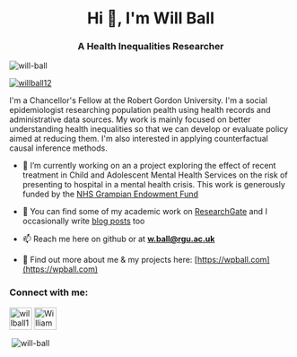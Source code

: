 <h1 align="center">Hi 👋, I'm Will Ball</h1>
<h3 align="center">A Health Inequalities Researcher</h3>

<p align="left"> <img src="https://komarev.com/ghpvc/?username=will-ball&label=Profile%20views&color=0e75b6&style=flat" alt="will-ball" /> </p>

<p align="left"> <a href="https://twitter.com/willball12" target="blank"><img src="https://img.shields.io/twitter/follow/willball12?logo=twitter&style=for-the-badge" alt="willball12" /></a> </p>

I'm a Chancellor's Fellow at the Robert Gordon University. I'm a social epidemiologist researching population pealth using health records and administrative data sources. My work is mainly focused on better understanding health inequalities so that we can develop or evaluate policy aimed at reducing them. I'm also interested in applying counterfactual causal inference methods.

- 🔭 I’m currently working on an a project exploring the effect of recent treatment in Child and Adolescent Mental Health Services on the risk of presenting to hospital in a mental health crisis. This work is generously funded by the [NHS Grampian Endowment Fund](https://www.nhsgcharities.com/grants/community-grants-programme/) 

- 📝 You can find some of my academic work on [ResearchGate](https://www.researchgate.net/profile/William-Ball-3) and I occasionally write [blog posts](https://wpball.com/#posts) too

- 📫 Reach me here on github or at **w.ball@rgu.ac.uk**

- 📄 Find out more about me & my projects here: [https://wpball.com](https://wpball.com)

<h3 align="left">Connect with me:</h3>
<p align="left">
<a href="https://twitter.com/willball12" target="blank"><img align="center" src="https://img.icons8.com/color/48/000000/twitter--v2.png" alt="willball12" height="40" width="40" /></a>
<a href="https://www.researchgate.net/profile/William-Ball-3" target="blank"><img align="center" src="https://img.icons8.com/windows/128/000000/researchgate.png" alt="William Ball" height="40" width="40" /></a>
</p>

<p>&nbsp;<img align="center" src="https://github-readme-stats.vercel.app/api?username=will-ball&show_icons=true&locale=en" alt="will-ball" /></p>

